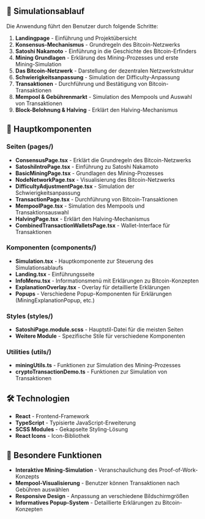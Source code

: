 
## 🔄 Simulationsablauf

Die Anwendung führt den Benutzer durch folgende Schritte:

1. **Landingpage** - Einführung und Projektübersicht
2. **Konsensus-Mechanismus** - Grundregeln des Bitcoin-Netzwerks
3. **Satoshi Nakamoto** - Einführung in die Geschichte des Bitcoin-Erfinders
4. **Mining Grundlagen** - Erklärung des Mining-Prozesses und erste Mining-Simulation
5. **Das Bitcoin-Netzwerk** - Darstellung der dezentralen Netzwerkstruktur
6. **Schwierigkeitsanpassung** - Simulation der Difficulty-Anpassung
7. **Transaktionen** - Durchführung und Bestätigung von Bitcoin-Transaktionen
8. **Mempool & Gebührenmarkt** - Simulation des Mempools und Auswahl von Transaktionen
9. **Block-Belohnung & Halving** - Erklärt den Halving-Mechanismus

## 🧩 Hauptkomponenten

### Seiten (pages/)

- **ConsensusPage.tsx** - Erklärt die Grundregeln des Bitcoin-Netzwerks
- **SatoshiIntroPage.tsx** - Einführung zu Satoshi Nakamoto
- **BasicMiningPage.tsx** - Grundlagen des Mining-Prozesses
- **NodeNetworkPage.tsx** - Visualisierung des Bitcoin-Netzwerks
- **DifficultyAdjustmentPage.tsx** - Simulation der Schwierigkeitsanpassung
- **TransactionPage.tsx** - Durchführung von Bitcoin-Transaktionen
- **MempoolPage.tsx** - Simulation des Mempools und Transaktionsauswahl
- **HalvingPage.tsx** - Erklärt den Halving-Mechanismus
- **CombinedTransactionWalletsPage.tsx** - Wallet-Interface für Transaktionen

### Komponenten (components/)

- **Simulation.tsx** - Hauptkomponente zur Steuerung des Simulationsablaufs
- **Landing.tsx** - Einführungsseite
- **InfoMenu.tsx** - Informationsmenü mit Erklärungen zu Bitcoin-Konzepten
- **ExplanationOverlay.tsx** - Overlay für detaillierte Erklärungen
- **Popups** - Verschiedene Popup-Komponenten für Erklärungen (MiningExplanationPopup, etc.)

### Styles (styles/)

- **SatoshiPage.module.scss** - Hauptstil-Datei für die meisten Seiten
- **Weitere Module** - Spezifische Stile für verschiedene Komponenten

### Utilities (utils/)

- **miningUtils.ts** - Funktionen zur Simulation des Mining-Prozesses
- **cryptoTransactionDemo.ts** - Funktionen zur Simulation von Transaktionen

## 🛠️ Technologien

- **React** - Frontend-Framework
- **TypeScript** - Typisierte JavaScript-Erweiterung
- **SCSS Modules** - Gekapselte Styling-Lösung
- **React Icons** - Icon-Bibliothek

## 📌 Besondere Funktionen

- **Interaktive Mining-Simulation** - Veranschaulichung des Proof-of-Work-Konzepts
- **Mempool-Visualisierung** - Benutzer können Transaktionen nach Gebühren auswählen
- **Responsive Design** - Anpassung an verschiedene Bildschirmgrößen
- **Informatives Popup-System** - Detaillierte Erklärungen zu Bitcoin-Konzepten